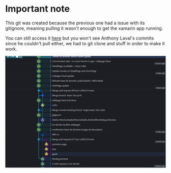 Important note<a name="TOP"></a>
===================
This git was created because the previous one had a issue with its gitignore, meaning pulling it wasn't enough to get the xamarin app running.

You can still access it [here](https://github.com/Kodaen/AVosCocktails "here ") but you won't see Anthony Laval's commits since he couldn't pull either, we had to git clone and stuff in order to make it work.

![previousGit](https://github.com/Kodaen/AVosCocktailsRendu/blob/main/Previous%20git.png "previousGit")
